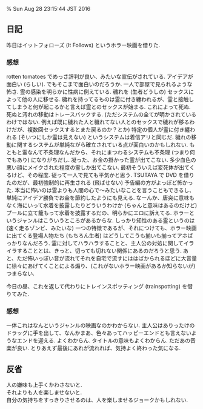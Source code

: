 % Sun Aug 28 23:15:44 JST 2016

## 日記

昨日はイットフォローズ (It Follows) というホラー映画を借りた.

### 感想
rotten tomatoes でめっさ評判が良い、みたいな宣伝がされている. アイデアが面白い (らしい). でもそこまで面白いのだろうか. 一人で部屋で見られるような怖さ.
霊の感染を明らかに性病に例えている. 穢れを (生者どうしの) セックスによって他の人に移せる. 穢れを持ってるものは霊に付き纏われるが、霊と接触してしまうと何が起こるかと言えば霊とのセックスが始まる. これによって死ぬ. 死ぬと汚れの移動はトレースバックする. (ただシステムの全てが明かされているわけではない. 例えば既に穢れた人と穢れてない人とのセックスで穢れが移るわけだが、複数回セックスするとまた戻るのか？とか)
特定の個人が霊に付き纏われる (そいつにしか霊は見えない) というシステムは着信アリと同じだ.
穢れの移動に関するシステムが単純ながら確立されている点が面白いのかもしれない. もともと霊なんて不条理なんだから、それにまつわるシステムも不条理 (つまり何でもあり) になりがちだし.
凝った、お金の掛かった霊が出てこない. 多少血色の悪い顔にメイクされた程度の霊しか出てこない. 最初そういえば変死体が出てくるけど、その程度. 従って一人で見ても平気かと思う. TSUTAYA で DVD を借りたのだが、最初強制的に再生される (飛ばせない) 予告編の方がよっぽど怖かった. 本当に怖いのは霊よりも人間の心で〜みたいなことを言うこともできるし、単純にアイデア勝負でお金を節約したようにも見える.
なーんか、唐突に意味もなく海にいって水着を披露したりどういうわけか (ちゃんと意味はあるのだけど) プールに立て籠もって水着を披露するだの、明らかにエロに訴えてる. ホラーというジャンルはこういうところがあるからな.
しっかり知性のある霊というのは (速く走るゾンビ、みたいな) 一つの特徴であるが、それにつけても、ホラー映画に出てくる登場人物たち (もちろん生者) はどうしてこうも揃いも揃ってアホばっかりなんだろう. 霊に対してハラハラすることと、主人公の対処に関してイライラすることとは、きっと、切っても切れない関係にあるのだろうと思う.
あと、ただ怖いっぽい音が流れてそれを自宅で流すにははばかられるほどに大音量に徐々にあげてくことによる煽り、(これがないホラー映画があるか知らないが) つまらない. 

今日の昼、これを返して代わりにトレインスポッティング (trainspotting) を借りてみた.

### 感想
一体これはなんというジャンルの映画なのかわからない.
主人公はありったけのドラッグに手を出して、なんかまあ、色々あってハッピーエンドとも言えないようなエンドを迎える.
よくわからん.
タイトルの意味もよくわからん.
ただあの音楽が良い.
とりあえず最後にあれが流れれば、気持よく終わった気になる.

## 反省

人の嫌味も上手くかわさないと.  
それよりも人を楽しませないと.  
自分の気持ちをすっきりさせるのは、人を楽しませるジョークかもしれない.
